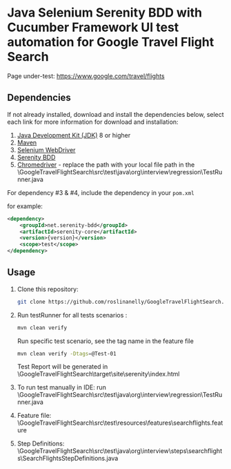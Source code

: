 # Java Selenium Serenity BDD with Cucumber Framework UI test automation for Google Travel Flight Search

Page under-test:  https://www.google.com/travel/flights


## Dependencies
If not already installed, download and install the dependencies below, select each link for more information for download and installation:
1. [Java Development Kit (JDK)](https://www.oracle.com/java/technologies/javase-jdk11-downloads.html) 8 or higher
2. [Maven](https://maven.apache.org/download.cgi)
3. [Selenium WebDriver](https://mvnrepository.com/artifact/org.seleniumhq.selenium/selenium-java)
4. [Serenity BDD](https://mvnrepository.com/artifact/net.serenity-bdd/serenity-core)
5. [Chromedriver](https://googlechromelabs.github.io/chrome-for-testing/) - replace the path with your local file path in the \GoogleTravelFlightSearch\src\test\java\org\interview\regression\TestRunner.java

For dependency #3 & #4, include the dependency in your `pom.xml`

for example:

   ```xml
   <dependency>
       <groupId>net.serenity-bdd</groupId>
       <artifactId>serenity-core</artifactId>
       <version>{version}</version>
	   <scope>test</scope>
   </dependency>
   ```

## Usage

1. Clone this repository:

   ```bash
   git clone https://github.com/roslinanelly/GoogleTravelFlightSearch.git
   
2. Run testRunner for all tests scenarios :
	```bash
	mvn clean verify
    ```
 
    Run specific test scenario, see the tag name in the feature file
    ```bash 
    mvn clean verify -Dtags=@Test-01 
    ```
    
   Test Report will be generated in \GoogleTravelFlightSearch\target\site\serenity\index.html

3. To run test manually in IDE: run \GoogleTravelFlightSearch\src\test\java\org\interview\regression\TestRunner.java
4. Feature file: \GoogleTravelFlightSearch\src\test\resources\features\searchflights.feature
5. Step Definitions: \GoogleTravelFlightSearch\src\test\java\org\interview\steps\searchflights\SearchFlightsStepDefinitions.java